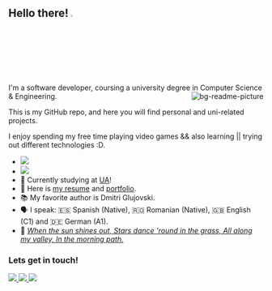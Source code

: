 ## Hello there! <img width="3%" src="https://github.githubassets.com/images/mona-loading-dark.gif" />


I'm a software developer, coursing a university degree in Computer Science & Engineering.
<img src="https://i.pinimg.com/originals/e0/d6/2f/e0d62fd1bd7c80defd22db401017b38b.gif" align="right" alt="bg-readme-picture" />

This is my GitHub repo, and here you will find personal and uni-related projects.

I enjoy spending my free time playing video games && also learning || trying out different technologies :D.


- ![](https://komarev.com/ghpvc/?username=Frenzoid&color=684dac )
- <a href="https://www.codewars.com/users/Frenzoid">
    <img src="https://www.codewars.com/users/Frenzoid/badges/micro" />
  </a>
- 📖 Currently studying at [UA][uni]!
- 📜 Here is [my resume][website] and [portfolio][portfolio].
- 📚 My favorite author is Dmitri Glujovski.
- 🗣️ I speak: 🇪🇸 Spanish (Native), 🇷🇴 Romanian (Native), 🇬🇧 English (C1) and 🇩🇪 German (A1).
- 🎼 <i><a href="https://www.youtube.com/watch?v=Ko0Wetm2_So">
        When the sun shines out,
        Stars dance 'round in the grass,
        All along my valley,
        In the morning path.
        </a></i>

### Lets get in touch!

<a href="mailto:frenzoid@pm.me">
    <img src="https://img.shields.io/badge/-frenzoid@pm.me-253163?style=flat-square&logo=protonmail&logoColor=white" />
</a>
<a href="https://www.linkedin.com/in/elvimihai/">
    <img src="https://img.shields.io/badge/-Elvi_Mihai_Sabau-blue?style=flat-square&logo=Linkedin&logoColor=white" />
</a>
<a href="https://steamcommunity.com/id/MrFren">
    <img src="https://img.shields.io/badge/-MrFrenzoid-1b2838?style=flat-square&logo=Steam&logoColor=white" />
</a>

[uni]: https://www.ua.es/en/index.html
[website]: https://frenzoid.dev/
[portfolio]: https://frenzoid.dev/portfolio.html
